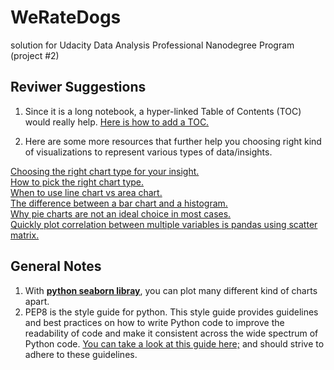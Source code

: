 # WeRateDogs
solution for Udacity Data Analysis Professional Nanodegree Program (project #2)
## Reviwer Suggestions

1. Since it is a long notebook, a hyper-linked Table of Contents (TOC) would really help. [Here is how to add a TOC.](https://medium.com/@sambozek/ipython-er-jupyter-table-of-contents-69bb72cf39d3)

2. Here are some more resources that further help you choosing right kind of visualizations to represent various types of data/insights.

[Choosing the right chart type for your insight.](http://www.infographicsblog.com/chart-suggestions-a-thought-starter-andrew-abela/)  
[How to pick the right chart type.](https://eazybi.com/blog/data_visualization_and_chart_types)  
[When to use line chart vs area chart.](https://www.fusioncharts.com/blog/line-charts-vs-area-charts/)  
[The difference between a bar chart and a histogram.](https://stattrek.com/statistics/charts/histogram.aspx)  
[Why pie charts are not an ideal choice in most cases.](https://evolytics.com/blog/8-dont-use-pie-charts/)  
[Quickly plot correlation between multiple variables is pandas using scatter matrix.](https://pandas.pydata.org/docs/reference/api/pandas.plotting.scatter_matrix.html)  


## General Notes
1. With **[python seaborn libray](https://seaborn.pydata.org/tutorial.html)**, you can plot many different kind of charts apart.  
2. PEP8 is the style guide for python. This style guide provides guidelines and best practices on how to write Python code to improve the readability of code and make it consistent across the wide spectrum of Python code. [You can take a look at this guide here;](https://www.python.org/dev/peps/pep-0008/) and should strive to adhere to these guidelines.  
